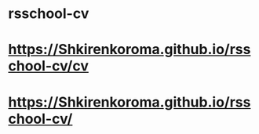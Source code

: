 # rsschool-cv
# https://Shkirenkoroma.github.io/rsschool-cv/cv
# https://Shkirenkoroma.github.io/rsschool-cv/
